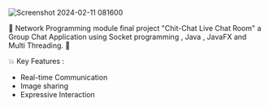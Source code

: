 ![Screenshot 2024-02-11 081600](https://github.com/chamithKavinda/Chit-Chat/assets/139870167/eadb19ad-b583-4960-85f8-5dd92cf4465d)

🚀 Network Programming module final project "Chit-Chat Live Chat Room" a Group Chat Application using Socket programming , Java , JavaFX and Multi Threading. 🚀

💥 Key Features :
* Real-time Communication
* Image sharing
* Expressive Interaction
